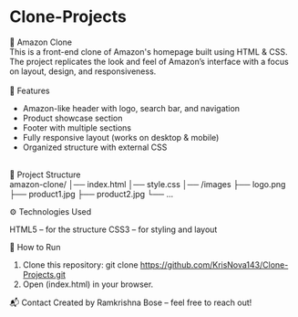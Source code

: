 # Clone-Projects
🛒 Amazon Clone
<br>
This is a front-end clone of Amazon's homepage built using HTML & CSS.
The project replicates the look and feel of Amazon’s interface with a focus on layout, design, and responsiveness.
<br><br>
🚀 Features
<br>
* Amazon-like header with logo, search bar, and navigation
* Product showcase section
* Footer with multiple sections
* Fully responsive layout (works on desktop & mobile)
* Organized structure with external CSS
<br>
📂 Project Structure
<br>
amazon-clone/
│── index.html
│── style.css
│── /images
     ├── logo.png
     ├── product1.jpg
     ├── product2.jpg
     └── ...

⚙️ Technologies Used

HTML5 – for the structure
CSS3 – for styling and layout

📌 How to Run
1. Clone this repository:
git clone https://github.com/KrisNova143/Clone-Projects.git
2. Open (index.html) in your browser.

📬 Contact
Created by Ramkrishna Bose – feel free to reach out!
